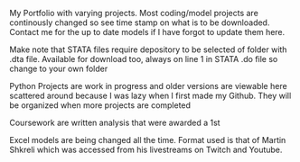 My Portfolio with varying projects. Most coding/model projects are continously changed so see time stamp on what is to be downloaded. Contact me for the up to date models if I have forgot to update them here.

Make note that STATA files require depository to be selected of folder with .dta file. Available for download too, always on line 1 in STATA .do file so change to your own folder

Python Projects are work in progress and older versions are viewable here scattered around because I was lazy when I first made my Github. They will be organized when more projects are completed

Coursework are written analysis that were awarded a 1st

Excel models are being changed all the time. Format used is that of Martin Shkreli which was accessed from his livestreams on Twitch and Youtube. 


